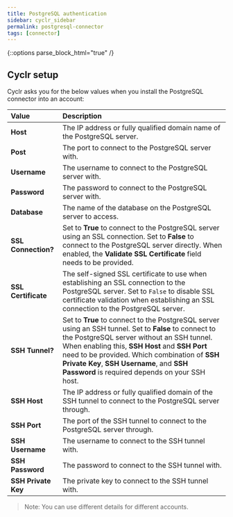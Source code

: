 ```yaml
---
title: PostgreSQL authentication
sidebar: cyclr_sidebar
permalink: postgresql-connector
tags: [connector]
---
```

{::options parse_block_html="true" /}
<section class="card">

## Cyclr setup

Cyclr asks you for the below values when you install the PostgreSQL connector into an account:

| Value               | Description                                                  |
| :------------------ | :----------------------------------------------------------- |
| **Host**            | The IP address or fully qualified domain name of the PostgreSQL server. |
| **Post**            | The port to connect to the PostgreSQL server with.           |
| **Username**        | The username to connect to the PostgreSQL server with.       |
| **Password**        | The password to connect to the PostgreSQL server with.       |
| **Database**        | The name of the database on the PostgreSQL server to access. |
| **SSL Connection?** | Set to **True** to connect to the PostgreSQL server using an SSL connection. Set to **False** to connect to the PostgreSQL server directly. When enabled, the **Validate SSL Certificate** field needs to be provided. |
| **SSL Certificate** | The self-signed SSL certificate to use when establishing an SSL connection to the PostgreSQL server. Set to `False` to disable SSL certificate validation when establishing an SSL connection to the PostgreSQL server. |
| **SSH Tunnel?**     | Set to **True** to connect to the PostgreSQL server using an SSH tunnel. Set to **False** to connect to the PostgreSQL server without an SSH tunnel. When enabling this, **SSH Host** and **SSH Port** need to be provided. Which combination of **SSH Private Key**, **SSH Username**, and **SSH Password** is required depends on your SSH host. |
| **SSH Host**        | The IP address or fully qualified domain of the SSH tunnel to connect to the PostgreSQL server through. |
| **SSH Port**        | The port of the SSH tunnel to connect to the PostgreSQL server through. |
| **SSH Username**    | The username to connect to the SSH tunnel with.              |
| **SSH Password**    | The password to connect to the SSH tunnel with.              |
| **SSH Private Key** | The private key to connect to the SSH tunnel with.           |

> Note: You can use different details for different accounts.

</section>
